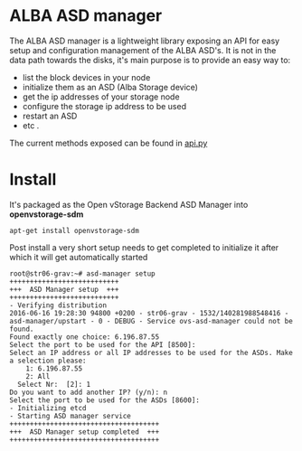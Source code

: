 # ALBA ASD manager
The ALBA ASD manager is a lightweight library exposing an API for easy setup and configuration management of the ALBA ASD's. It is not in the data path towards the disks, it's main purpose is to provide an easy way to:
* list the block devices in your node
* initialize them as an ASD (Alba Storage device)
* get the ip addresses of your storage node
* configure the storage ip address to be used
* restart an ASD
* etc .

The current methods exposed can be found in [api.py](source/app/api.py)

# Install
It's packaged as the Open vStorage Backend ASD Manager into **openvstorage-sdm**

    apt-get install openvstorage-sdm

Post install a very short setup needs to get completed to initialize it after which it will get automatically started

```
root@str06-grav:~# asd-manager setup
+++++++++++++++++++++++++++
+++  ASD Manager setup  +++
+++++++++++++++++++++++++++
- Verifying distribution
2016-06-16 19:28:30 94800 +0200 - str06-grav - 1532/140281988548416 - asd-manager/upstart - 0 - DEBUG - Service ovs-asd-manager could not be found.
Found exactly one choice: 6.196.87.55
Select the port to be used for the API [8500]: 
Select an IP address or all IP addresses to be used for the ASDs. Make a selection please: 
    1: 6.196.87.55
    2: All
  Select Nr:  [2]: 1
Do you want to add another IP? (y/n): n
Select the port to be used for the ASDs [8600]: 
- Initializing etcd
- Starting ASD manager service
+++++++++++++++++++++++++++++++++++++
+++  ASD Manager setup completed  +++
+++++++++++++++++++++++++++++++++++++
```
